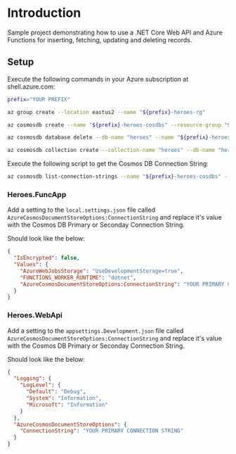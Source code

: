 # Introduction

Sample project demonstrating how to use a .NET Core Web API and Azure Functions for inserting, fetching, updating and deleting records.

## Setup

Execute the following commands in your Azure subscription at shell.azure.com:

```bash
prefix="YOUR PREFIX"

az group create --location eastus2 --name "${prefix}-heroes-rg"  

az cosmosdb create --name "${prefix}-heroes-cosdbs" --resource-group "${prefix}-heroes-rg"

az cosmosdb database delete --db-name "heroes" --name "${prefix}-heroes-cosdbs" --resource-group-name "${prefix}-heroes-rg" --throughput 400

az cosmosdb collection create --collection-name "heroes" --db-name "heroes" --name "${prefix}-heroes-cosdbs" --resource-group-name "${prefix}-heroes-rg" --partition-key-path "/hero_id"
```

Execute the following script to get the Cosmos DB Connection String:

```bash
az cosmosdb list-connection-strings --name "${prefix}-heroes-cosdbs" --resource-group "${prefix}-heroes-rg"
```

### Heroes.FuncApp

Add a setting to the `local.settings.json` file called `AzureCosmosDocumentStoreOptions:ConnectionString` and replace it's value with the Cosmos DB Primary or Seconday Connection String.

Should look like the below:

```json
{
  "IsEncrypted": false,
  "Values": {
    "AzureWebJobsStorage": "UseDevelopmentStorage=true",
    "FUNCTIONS_WORKER_RUNTIME": "dotnet",
    "AzureCosmosDocumentStoreOptions:ConnectionString": "YOUR PRIMARY CONNECTION STRING"
  }
}
```

### Heroes.WebApi

Add a setting to the `appsettings.Development.json` file called `AzureCosmosDocumentStoreOptions:ConnectionString` and replace it's value with the Cosmos DB Primary or Seconday Connection String.

Should look like the below:

```json
{
  "Logging": {
    "LogLevel": {
      "Default": "Debug",
      "System": "Information",
      "Microsoft": "Information"
    }
  },
  "AzureCosmosDocumentStoreOptions": {
    "ConnectionString": "YOUR PRIMARY CONNECTION STRING"
  }
}
```
